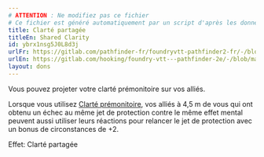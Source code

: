 ```yaml
---
# ATTENTION : Ne modifiez pas ce fichier
# Ce fichier est généré automatiquement par un script d'après les données du module Foundry VTT officiel et de sa traduction
title: Clarté partagée
titleEn: Shared Clarity
id: ybrx1nsg5J0L8d3j
urlFr: https://gitlab.com/pathfinder-fr/foundryvtt-pathfinder2-fr/-/blob/master/data/feats/ybrx1nsg5J0L8d3j.htm
urlEn: https://gitlab.com/hooking/foundry-vtt---pathfinder-2e/-/blob/master/packs/data/feats.db/shared-clarity.json
layout: dons
---
```

Vous pouvez projeter votre clarté prémonitoire sur vos alliés.

Lorsque vous utilisez [Clarté prémonitoire](clarté-prémonitoire.html), vos alliés à 4,5 m de vous qui ont obtenu un échec au même jet de protection contre le même effet mental peuvent aussi utiliser leurs réactions pour relancer le jet de protection avec un bonus de circonstances de +2.

Effet: Clarté partagée
